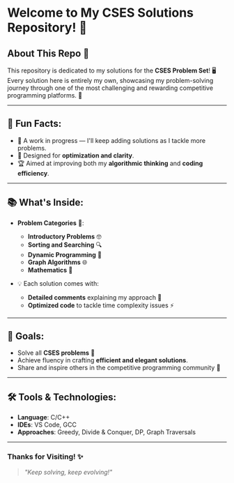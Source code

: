 # Welcome to My CSES Solutions Repository! 🌟

## About This Repo 📂
This repository is dedicated to my solutions for the **CSES Problem Set**! 🖥️ Every solution here is entirely my own, showcasing my problem-solving journey through one of the most challenging and rewarding competitive programming platforms. 💪

---

## 🌟 Fun Facts:
- 🌱 A work in progress — I'll keep adding solutions as I tackle more problems.
- 🚀 Designed for **optimization and clarity**.
- 🏆 Aimed at improving both my **algorithmic thinking** and **coding efficiency**.

---

## 📚 What's Inside:

- **Problem Categories** 📂:
  - **Introductory Problems** 🤓
  - **Sorting and Searching** 🔍
  - **Dynamic Programming** 🧩
  - **Graph Algorithms** 🌐
  - **Mathematics** 🧮

- 💡 Each solution comes with:
  - **Detailed comments** explaining my approach 📝
  - **Optimized code** to tackle time complexity issues ⚡

---

## 🌈 Goals:
- Solve all **CSES problems** 🏁
- Achieve fluency in crafting **efficient and elegant solutions**.
- Share and inspire others in the competitive programming community 🤝

---

## 🛠️ Tools & Technologies:
- **Language**: C/C++
- **IDEs**: VS Code, GCC
- **Approaches**: Greedy, Divide & Conquer, DP, Graph Traversals

---

### Thanks for Visiting! ✨
> *"Keep solving, keep evolving!"*
